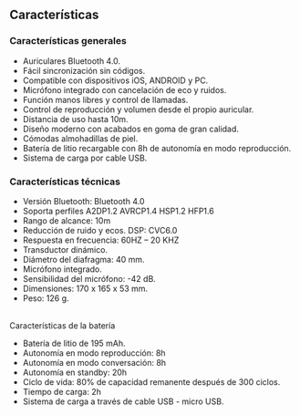 ## Características


### Características generales

- Auriculares Bluetooth 4.0.
- Fácil sincronización sin códigos.
- Compatible con dispositivos iOS, ANDROID y PC.
- Micrófono integrado con cancelación de eco y ruidos.
- Función manos libres y control de llamadas.
- Control de reproducción y volumen desde el propio auricular.
- Distancia de uso hasta 10m.
- Diseño moderno con acabados en goma de gran calidad.
- Cómodas almohadillas de piel.
- Batería de litio recargable con 8h de autonomía en modo reproducción.
- Sistema de carga por cable USB.


### Características técnicas

- Versión Bluetooth: Bluetooth 4.0
- Soporta perfiles A2DP1.2 AVRCP1.4 HSP1.2 HFP1.6
- Rango de alcance: 10m
- Reducción de ruido y ecos. DSP: CVC6.0
- Respuesta en frecuencia: 60HZ – 20 KHZ
- Transductor dinámico.
- Diámetro del diafragma: 40 mm.
- Micrófono integrado.
- Sensibilidad del micrófono: -42 dB.
- Dimensiones: 170 x 165 x 53 mm.
- Peso: 126 g.

<br/>
Características de la batería<br/>

- Batería de litio de 195 mAh.
- Autonomía en modo reproducción: 8h
- Autonomía en modo conversación: 8h
- Autonomía en standby: 20h
- Ciclo de vida: 80% de capacidad remanente después de 300 ciclos.
- Tiempo de carga: 2h
- Sistema de carga a través de cable USB - micro USB.
